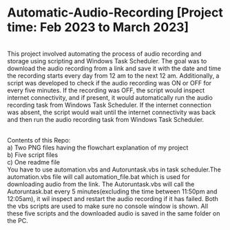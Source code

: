 # Automatic-Audio-Recording [Project time: Feb 2023 to March 2023]
<br>This project involved automating the process of audio recording and storage using scripting and
Windows Task Scheduler. The goal was to download the audio recording from a link and save it with
the date and time the recording starts every day from 12 am to the next 12 am. Additionally, a script
was developed to check if the audio recording was ON or OFF for every five minutes. If the recording
was OFF, the script would inspect internet connectivity, and if present, it would automatically run the
audio recording task from Windows Task Scheduler. If the internet connection was absent, the script
would wait until the internet connectivity was back and then run the audio recording task from
Windows Task Scheduler.</br>

<br>
Contents of this Repo:
<br>a) Two PNG files having the flowchart explanation of my project</br>
b) Five script files</br>
c) One readme file</br>
You have to use automation.vbs and Autoruntask.vbs in task scheduler.The automation.vbs file will call automation_file.bat which is used for downloading audio from the link.
The Autoruntask.vbs will call the Autoruntask.bat every 5 minutes(excluding the time between 11:50pm and 12:05am), it wil inspect and restart the audio recording if it has failed.
Both the vbs scripts are used to make sure no console window is shown.
All these five scripts and the downloaded audio is saved in the same folder on the PC.
